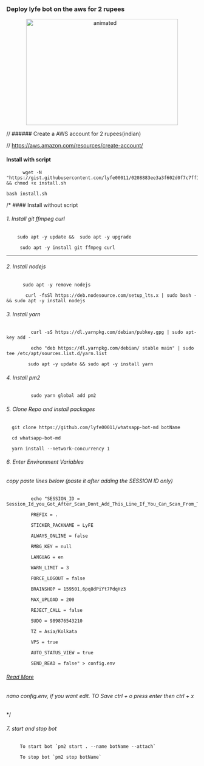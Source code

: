 ### Deploy lyfe bot on the aws for 2 rupees
<p align="center">
<img src="https://i.imgur.com/EjCAmkU.jpeg" alt="animated" width="400" height="280" />
</p>
// ###### Create a AWS account for 2 rupees(indian) 

// https://aws.amazon.com/resources/create-account/

   #### Install with script
```
      wget -N "https://gist.githubusercontent.com/lyfe00011/0208883ee3a3f602d0f7c7ff138c05ea/raw/install.sh" && chmod +x install.sh 
```
```
bash install.sh
```
/* #### Install without script
 
 ###### 1. Install git ffmpeg curl
   
```
    sudo apt -y update &&  sudo apt -y upgrade
```
      
```
     sudo apt -y install git ffmpeg curl
```
*********
###### 2. Install nodejs
```
      sudo apt -y remove nodejs
```
      
```
       curl -fsSl https://deb.nodesource.com/setup_lts.x | sudo bash - && sudo apt -y install nodejs
```
###### 3. Install yarn
```
         curl -sS https://dl.yarnpkg.com/debian/pubkey.gpg | sudo apt-key add -
```
         
```  
         echo "deb https://dl.yarnpkg.com/debian/ stable main" | sudo tee /etc/apt/sources.list.d/yarn.list
```
     
```  
        sudo apt -y update && sudo apt -y install yarn
```
###### 4. Install pm2
       
```
         sudo yarn global add pm2
```

###### 5. Clone Repo and install packages

```
  git clone https://github.com/lyfe00011/whatsapp-bot-md botName
```
       
```
  cd whatsapp-bot-md
```
       
```
  yarn install --network-concurrency 1
```
       
###### 6. Enter Environment Variables

###### copy paste lines below (paste it after adding the SESSION ID only)

```
         echo "SESSION_ID = Session_Id_you_Got_After_Scan_Dont_Add_This_Line_If_You_Can_Scan_From_Terminal_Itself

         PREFIX = .

         STICKER_PACKNAME = LyFE

         ALWAYS_ONLINE = false

         RMBG_KEY = null

         LANGUAG = en

         WARN_LIMIT = 3

         FORCE_LOGOUT = false

         BRAINSHOP = 159501,6pq8dPiYt7PdqHz3

         MAX_UPLOAD = 200

         REJECT_CALL = false

         SUDO = 989876543210

         TZ = Asia/Kolkata

         VPS = true

         AUTO_STATUS_VIEW = true

         SEND_READ = false" > config.env
```
###### [Read More](https://github.com/lyfe00011/whatsapp-bot-md/wiki/Environment_Variables)

###### nano config.env, if you want edit. TO Save ctrl + o press enter then ctrl + x

*/
###### 7. start and stop bot

         To start bot `pm2 start . --name botName --attach`

         To stop bot `pm2 stop botName`
